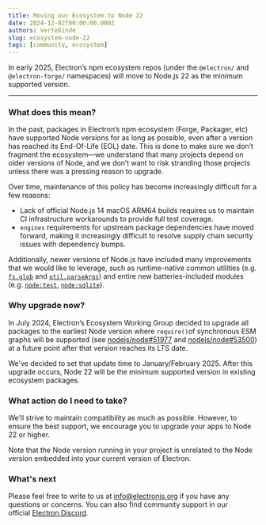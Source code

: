 ```yaml
---
title: Moving our Ecosystem to Node 22
date: 2024-12-02T00:00:00.000Z
authors: VerteDinde
slug: ecosystem-node-22
tags: [community, ecosystem]
---
```


In early 2025, Electron’s npm ecosystem repos (under the `@electron/` and `@electron-forge/` namespaces) will move to Node.js 22 as the minimum supported version.

---

### What does this mean?

In the past, packages in Electron’s npm ecosystem (Forge, Packager, etc) have supported Node versions for as long as possible, even after a version has reached its End-Of-Life (EOL) date. This is done to make sure we don’t fragment the ecosystem—we understand that many projects depend on older versions of Node, and we don’t want to risk stranding those projects unless there was a pressing reason to upgrade.

Over time, maintenance of this policy has become increasingly difficult for a few reasons:

- Lack of official Node.js 14 macOS ARM64 builds requires us to maintain CI infrastructure workarounds to provide full test coverage.
- `engines` requirements for upstream package dependencies have moved forward, making it increasingly difficult to resolve supply chain security issues with dependency bumps.

Additionally, newer versions of Node.js have included many improvements that we would like to leverage, such as runtime-native common utilities (e.g. [`fs.glob`](https://nodejs.org/api/fs.html#fsglobpattern-options-callback) and [`util.parseArgs`](https://nodejs.org/api/util.html#utilparseargsconfig)) and entire new batteries-included modules (e.g. [`node:test`](https://nodejs.org/api/test.html), [`node:sqlite`](https://nodejs.org/api/sqlite.html)).

### Why upgrade now?

In July 2024, Electron’s Ecosystem Working Group decided to upgrade all packages to the earliest Node version where `require()`of synchronous ESM graphs will be supported (see [nodejs/node#51977](https://github.com/nodejs/node/pull/51977) and [nodejs/node#53500](https://github.com/nodejs/node/pull/53500)) at a future point after that version reaches its LTS date.

We’ve decided to set that update time to January/February 2025. After this upgrade occurs, Node 22 will be the minimum supported version in existing ecosystem packages.

### What action do I need to take?

We’ll strive to maintain compatibility as much as possible. However, to ensure the best support, we encourage you to upgrade your apps to Node 22 or higher.

Note that the Node version running in your project is unrelated to the Node version embedded into your current version of Electron.

### What's next

Please feel free to write to us at [info@electronjs.org](mailto:info@electronjs.org) if you have any questions or concerns. You can also find community support in our official [Electron Discord](https://discord.gg/electronjs).
